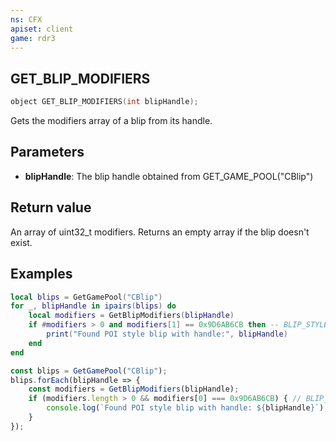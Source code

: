 ```yaml
---
ns: CFX
apiset: client
game: rdr3
---
```

## GET_BLIP_MODIFIERS

```c
object GET_BLIP_MODIFIERS(int blipHandle);
```

Gets the modifiers array of a blip from its handle.

## Parameters
* **blipHandle**: The blip handle obtained from GET_GAME_POOL("CBlip")

## Return value
An array of uint32_t modifiers. Returns an empty array if the blip doesn't exist.

## Examples
```lua
local blips = GetGamePool("CBlip")
for _, blipHandle in ipairs(blips) do
    local modifiers = GetBlipModifiers(blipHandle)
    if #modifiers > 0 and modifiers[1] == 0x9D6AB6CB then -- BLIP_STYLE_POI
        print("Found POI style blip with handle:", blipHandle)
    end
end
```

```js
const blips = GetGamePool("CBlip");
blips.forEach(blipHandle => {
    const modifiers = GetBlipModifiers(blipHandle);
    if (modifiers.length > 0 && modifiers[0] === 0x9D6AB6CB) { // BLIP_STYLE_POI
        console.log(`Found POI style blip with handle: ${blipHandle}`);
    }
});
```
